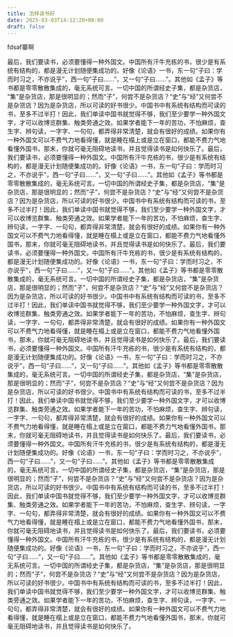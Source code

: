 ```yaml
---
title: 怎样读书好
date: 2025-03-03T14:12:20+08:00
draft: false
---
```

fdsaf寨啊

最后，我们要读书，必须要懂得一种外国文。中国所有汗牛充栋的书，很少是有系统有结构的，都是漫无计划随便集成功的。好像《论语》一书，东一句“子曰：学而时习之，不亦说乎”​，西一句“子曰……”​，又一句“子曰……”​。其他如《孟子》等书都是零零散散集成的，毫无系统可言。一切中国的所谓经史子集，都是杂货店，​“集”是杂货店，那是很明显的；然而“子”​，何尝不是杂货店？​“史”与“经”又何尝不是杂货店？因为是杂货店，所以可读的好书很少。中国书中有系统有结构而可读的书，至多不过半打！因此，我们单读中国书就觉得不够，我们至少要学一种外国文字，才可以收博览群集、触类旁通之效。如果学者能下一年的苦功，不怕麻烦，查生字、辨句读，一字字、一句句，都弄得非常清楚，就会有很好的成绩。如果你有一种外国文可以不费气力地看得懂，就是睡在榻上或是立在窗口，都能不费力气地看懂外国书，那末，你就可毫无阻碍地读书，并且觉得读书是如何快乐了。最后，我们要读书，必须要懂得一种外国文。中国所有汗牛充栋的书，很少是有系统有结构的，都是漫无计划随便集成功的。好像《论语》一书，东一句“子曰：学而时习之，不亦说乎”​，西一句“子曰……”​，又一句“子曰……”​。其他如《孟子》等书都是零零散散集成的，毫无系统可言。一切中国的所谓经史子集，都是杂货店，​“集”是杂货店，那是很明显的；然而“子”​，何尝不是杂货店？​“史”与“经”又何尝不是杂货店？因为是杂货店，所以可读的好书很少。中国书中有系统有结构而可读的书，至多不过半打！因此，我们单读中国书就觉得不够，我们至少要学一种外国文字，才可以收博览群集、触类旁通之效。如果学者能下一年的苦功，不怕麻烦，查生字、辨句读，一字字、一句句，都弄得非常清楚，就会有很好的成绩。如果你有一种外国文可以不费气力地看得懂，就是睡在榻上或是立在窗口，都能不费力气地看懂外国书，那末，你就可毫无阻碍地读书，并且觉得读书是如何快乐了。最后，我们要读书，必须要懂得一种外国文。中国所有汗牛充栋的书，很少是有系统有结构的，都是漫无计划随便集成功的。好像《论语》一书，东一句“子曰：学而时习之，不亦说乎”​，西一句“子曰……”​，又一句“子曰……”​。其他如《孟子》等书都是零零散散集成的，毫无系统可言。一切中国的所谓经史子集，都是杂货店，​“集”是杂货店，那是很明显的；然而“子”​，何尝不是杂货店？​“史”与“经”又何尝不是杂货店？因为是杂货店，所以可读的好书很少。中国书中有系统有结构而可读的书，至多不过半打！因此，我们单读中国书就觉得不够，我们至少要学一种外国文字，才可以收博览群集、触类旁通之效。如果学者能下一年的苦功，不怕麻烦，查生字、辨句读，一字字、一句句，都弄得非常清楚，就会有很好的成绩。如果你有一种外国文可以不费气力地看得懂，就是睡在榻上或是立在窗口，都能不费力气地看懂外国书，那末，你就可毫无阻碍地读书，并且觉得读书是如何快乐了。最后，我们要读书，必须要懂得一种外国文。中国所有汗牛充栋的书，很少是有系统有结构的，都是漫无计划随便集成功的。好像《论语》一书，东一句“子曰：学而时习之，不亦说乎”​，西一句“子曰……”​，又一句“子曰……”​。其他如《孟子》等书都是零零散散集成的，毫无系统可言。一切中国的所谓经史子集，都是杂货店，​“集”是杂货店，那是很明显的；然而“子”​，何尝不是杂货店？​“史”与“经”又何尝不是杂货店？因为是杂货店，所以可读的好书很少。中国书中有系统有结构而可读的书，至多不过半打！因此，我们单读中国书就觉得不够，我们至少要学一种外国文字，才可以收博览群集、触类旁通之效。如果学者能下一年的苦功，不怕麻烦，查生字、辨句读，一字字、一句句，都弄得非常清楚，就会有很好的成绩。如果你有一种外国文可以不费气力地看得懂，就是睡在榻上或是立在窗口，都能不费力气地看懂外国书，那末，你就可毫无阻碍地读书，并且觉得读书是如何快乐了。最后，我们要读书，必须要懂得一种外国文。中国所有汗牛充栋的书，很少是有系统有结构的，都是漫无计划随便集成功的。好像《论语》一书，东一句“子曰：学而时习之，不亦说乎”​，西一句“子曰……”​，又一句“子曰……”​。其他如《孟子》等书都是零零散散集成的，毫无系统可言。一切中国的所谓经史子集，都是杂货店，​“集”是杂货店，那是很明显的；然而“子”​，何尝不是杂货店？​“史”与“经”又何尝不是杂货店？因为是杂货店，所以可读的好书很少。中国书中有系统有结构而可读的书，至多不过半打！因此，我们单读中国书就觉得不够，我们至少要学一种外国文字，才可以收博览群集、触类旁通之效。如果学者能下一年的苦功，不怕麻烦，查生字、辨句读，一字字、一句句，都弄得非常清楚，就会有很好的成绩。如果你有一种外国文可以不费气力地看得懂，就是睡在榻上或是立在窗口，都能不费力气地看懂外国书，那末，你就可毫无阻碍地读书，并且觉得读书是如何快乐了。最后，我们要读书，必须要懂得一种外国文。中国所有汗牛充栋的书，很少是有系统有结构的，都是漫无计划随便集成功的。好像《论语》一书，东一句“子曰：学而时习之，不亦说乎”​，西一句“子曰……”​，又一句“子曰……”​。其他如《孟子》等书都是零零散散集成的，毫无系统可言。一切中国的所谓经史子集，都是杂货店，​“集”是杂货店，那是很明显的；然而“子”​，何尝不是杂货店？​“史”与“经”又何尝不是杂货店？因为是杂货店，所以可读的好书很少。中国书中有系统有结构而可读的书，至多不过半打！因此，我们单读中国书就觉得不够，我们至少要学一种外国文字，才可以收博览群集、触类旁通之效。如果学者能下一年的苦功，不怕麻烦，查生字、辨句读，一字字、一句句，都弄得非常清楚，就会有很好的成绩。如果你有一种外国文可以不费气力地看得懂，就是睡在榻上或是立在窗口，都能不费力气地看懂外国书，那末，你就可毫无阻碍地读书，并且觉得读书是如何快乐了。
